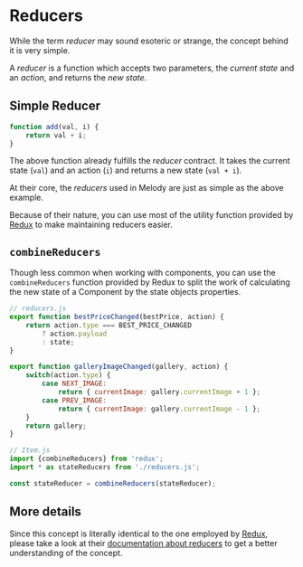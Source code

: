 # Reducers

While the term *reducer* may sound esoteric or strange, the concept behind
it is very simple.

A *reducer* is a function which accepts two parameters, the *current state*
and an *action*, and returns the *new state*.

## Simple Reducer

```js
function add(val, i) {
    return val + i;
}
```
The above function already fulfills the *reducer* contract. It takes
the current state (`val`) and an action (`i`) and returns a new state (`val + i`).

At their core, the *reducers* used in Melody are just as simple as the above
example.

Because of their nature, you can use most of the utility function provided
by [Redux](http://redux.js.org) to make maintaining reducers easier.

## `combineReducers`

Though less common when working with components, you can use the `combineReducers`
function provided by Redux to split the work of calculating the new state
of a Component by the state objects properties.
```js
// reducers.js
export function bestPriceChanged(bestPrice, action) {
    return action.type === BEST_PRICE_CHANGED
        ? action.payload
        : state;
}

export function galleryImageChanged(gallery, action) {
    switch(action.type) {
        case NEXT_IMAGE:
            return { currentImage: gallery.currentImage + 1 };
        case PREV_IMAGE:
            return { currentImage: gallery.currentImage - 1 };
    }
    return gallery;
}

// Item.js
import {combineReducers} from 'redux';
import * as stateReducers from './reducers.js';

const stateReducer = combineReducers(stateReducer);
```

## More details

Since this concept is literally identical to the one employed by
[Redux](http://redux.js.org), please take a look at their [documentation
about reducers](http://redux.js.org/docs/basics/Reducers.html) to get a better understanding of the concept.
